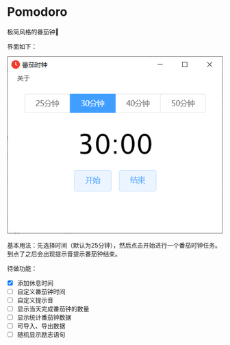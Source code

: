 # Pomodoro
极简风格的番茄钟🍅

界面如下：

![image-20210316120507317](https://github.com/xiaoliu66/Pomodoro/blob/master/pomodoro.png)

基本用法：先选择时间（默认为25分钟），然后点击开始进行一个番茄时钟任务。到点了之后会出现提示音提示番茄钟结束。

待做功能：

- [x] 添加休息时间
- [ ] 自定义番茄钟时间
- [ ] 自定义提示音
- [ ] 显示当天完成番茄钟的数量
- [ ] 显示统计番茄钟数据
- [ ] 可导入、导出数据
- [ ] 随机显示励志语句
